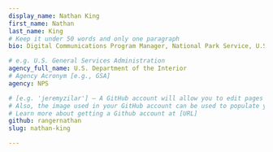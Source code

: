 ```yaml
---
display_name: Nathan King
first_name: Nathan
last_name: King
# Keep it under 50 words and only one paragraph
bio: Digital Communications Program Manager, National Park Service, U.S. Department of the Interior.

# e.g. U.S. General Services Administration
agency_full_name: U.S. Department of the Interior
# Agency Acronym [e.g., GSA]
agency: NPS

# [e.g. 'jeremyzilar'] — A GitHub account will allow you to edit pages on Digital.gov.
# Also, the image used in your GitHub account can be used to populate your digital.gov profile photo.
# Learn more about getting a Github account at [URL]
github: rangernathan
slug: nathan-king

---
```

